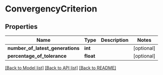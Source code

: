 # ConvergencyCriterion

## Properties
Name | Type | Description | Notes
------------ | ------------- | ------------- | -------------
**number_of_latest_generations** | **int** |  | [optional] 
**percentage_of_tolerance** | **float** |  | [optional] 

[[Back to Model list]](../README.md#documentation-for-models) [[Back to API list]](../README.md#documentation-for-api-endpoints) [[Back to README]](../README.md)


